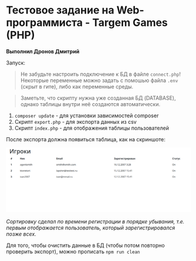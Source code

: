 # Тестовое задание на Web-программиста - Targem Games (PHP)

**Выполнил Дронов Дмитрий**

Запуск:

> Не забудьте настроить подключение к БД в файле `connect.php`! Некоторые переменные можно задать с помошью файла `.env` (скрыт в гите), либо как переменные среды.

> Заметьте, что скрипту нужна уже созданная БД (DATABASE), однако таблицы внутри неё создаются автоматически. 

1. `composer update` - для установки зависимостей composer
2. Скрипт `export.php` - для экспорта данных из csv
3. Скрипт `index.php` - для отображения таблицы пользователей

После экспорта должна появиться таблица, как на скриншоте:

<img src="result.png" alt="результат">

*Сортировку сделал по времени регистрации в порядке убывания, т.е. первым отображается пользователь, который зарегистрировался позже всех.*

Для того, чтобы очистить данные в БД (чтобы потом повторно проверить экспорт), можно прописать `npm run clean`